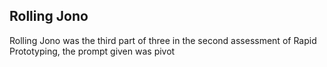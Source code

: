Rolling Jono
------------
  
Rolling Jono was the third part of three in the second assessment of Rapid Prototyping, the prompt given was pivot